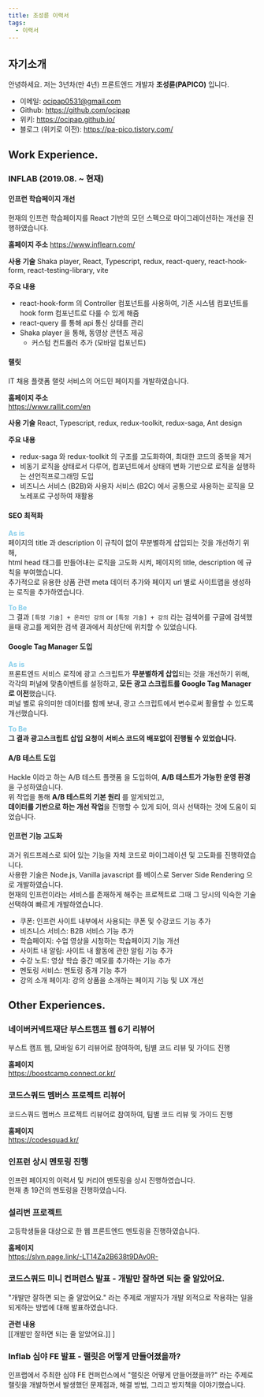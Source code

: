 ```yaml
---
title: 조성륜 이력서
tags:
  - 이력서
---
```


## 자기소개
  
  안녕하세요. 저는 3년차(만 4년) 프론트엔드 개발자 **조성륜(PAPICO)** 입니다.
- 이메일: ocipap0531@gmail.com
- Github: https://github.com/ocipap
- 위키: https://ocipap.github.io/
- 블로그 (위키로 이전): https://pa-pico.tistory.com/
## Work Experience.
### INFLAB (2019.08. ~ 현재)
#### 인프런 학습페이지 개선
현재의 인프런 학습페이지를 React 기반의 모던 스펙으로 마이그레이션하는 개선을 진행하였습니다.  

**홈페이지 주소**
https://www.inflearn.com/


**사용 기술**
Shaka player, React, Typescript, redux, react-query, react-hook-form, react-testing-library, vite  

**주요 내용**
- react-hook-form 의 Controller 컴포넌트를 사용하여, 기존 시스템 컴포넌트를 hook form 컴포넌트로 다룰 수 있게 해줌
- react-query 를 통해 api 통신 상태를 관리
- Shaka player 을 통해, 동영상 콘텐츠 제공
	- 커스텀 컨트롤러 추가 (모바일 컴포넌트)
#### 랠릿  
IT 채용 플랫폼 랠릿 서비스의 어드민 페이지를 개발하였습니다.  

**홈페이지 주소**  
https://www.rallit.com/en      

**사용 기술**
React, Typescript, redux, redux-toolkit, redux-saga, Ant design  

**주요 내용**
- redux-saga 와 redux-toolkit 의 구조를 고도화하여, 최대한 코드의 중복을 제거
- 비동기 로직을 상태로서 다루어, 컴포넌트에서 상태의 변화 기반으로 로직을 실행하는 선언적프로그래밍 도입
- 비즈니스 서비스 (B2B)와 사용자 서비스 (B2C) 에서 공통으로 사용하는 로직을 모노레포로 구성하여 재활용
#### SEO 최적화
<strong style="color: skyblue;">As is</strong>  
페이지의 title 과 description 이 규칙이 없이 무분별하게 삽입되는 것을 개선하기 위해,  
html head 태그를 만들어내는 로직을 고도화 시켜, 페이지의 title, description 에 규칙을 부여했습니다.  
추가적으로 유용한 상품 관련 meta 데이터 추가와 페이지 url 별로 사이트맵을 생성하는 로직을 추가하였습니다.

<strong style="color: skyblue;">To Be</strong>  
그 결과 `[특정 기술] + 온라인 강의` or `[특정 기술] + 강의` 라는 검색어를 구글에 검색했을때 광고를 제외한 검색 결과에서 최상단에 위치할 수 있었습니다.
#### Google Tag Manager 도입
<strong style="color: skyblue;">As is</strong>  
프론트엔드 서비스 로직에 광고 스크립트가 **무분별하게 삽입**되는 것을 개선하기 위해,  
각각의 퍼널에 맞춤이벤트를 설정하고, **모든 광고 스크립트를 Google Tag Manager 로 이전**했습니다.  
퍼널 별로 유의미한 데이터를 함께 보내, 광고 스크립트에서 변수로써 활욜할 수 있도록 개선했습니다.  

<strong style="color: skyblue;">To Be</strong>  
**그 결과 광고스크립트 삽입 요청이 서비스 코드의 배포없이 진행될 수 있었습니다.**
#### A/B 테스트 도입
Hackle 이라고 하는 A/B 테스트 플랫폼 을 도입하여, **A/B 테스트가 가능한 운영 환경**을 구성하였습니다.  
위 작업을 통해 **A/B 테스트의 기본 원리** 를 알게되었고,  
**데이터를 기반으로 하는 개선 작업**을 진행할 수 있게 되어, 의사 선택하는 것에 도움이 되었습니다.
#### 인프런 기능 고도화
과거 워드프레스로 되어 있는 기능을 자체 코드로 마이그레이션 및 고도화를 진행하였습니다.    
사용한 기술은 Node.js, Vanilla javascript 를 베이스로 Server Side Rendering 으로 개발하였습니다.    
현재의 인프런이라는 서비스를 존재하게 해주는 프로젝트로 그때 그 당시의 익숙한 기술 선택하여 빠르게 개발하였습니다.
- 쿠폰: 인프런 사이트 내부에서 사용되는 쿠폰 및 수강코드 기능 추가
- 비즈니스 서비스: B2B 서비스 기능 추가
- 학습페이지: 수업 영상을 시청하는 학습페이지 기능 개선
- 사이트 내 알림: 사이트 내 활동에 관한 알림 기능 추가
- 수강 노트: 영상 학습 중간 메모를 추가하는 기능 추가
- 멘토링 서비스: 멘토링 중개 기능 추가
- 강의 소개 페이지: 강의 상품을 소개하는 페이지 기능 및 UX 개선
## Other Experiences.
### 네이버커넥트재단 부스트캠프 웹 6기 리뷰어
부스트 캠프 웹, 모바일 6기 리뷰어로 참여하여, 팀별 코드 리뷰 및 가이드 진행

**홈페이지**  
https://boostcamp.connect.or.kr/
### 코드스쿼드 멤버스 프로젝트 리뷰어
코드스쿼드 멤버스 프로젝트 리뷰어로 참여하여, 팀별 코드 리뷰 및 가이드 진행

**홈페이지**  
https://codesquad.kr/
### 인프런 상시 멘토링 진행
인프런 페이지의 이력서 및 커리어 멘토링을 상시 진행하였습니다.  
현재 총 19건의 멘토링을 진행하였습니다.

### 설리번 프로젝트
고등학생들을 대상으로 한 웹 프론트엔드 멘토링을 진행하였습니다.

**홈페이지**  
https://slvn.page.link/-LT14Za2B638t9DAv0R-

### 코드스쿼드 미니 컨퍼런스 발표 - 개발만 잘하면 되는 줄 알았어요.
"개발만 잘하면 되는 줄 알았어요." 라는 주제로 개발자가 개발 외적으로 작용하는 일을 되게하는 방법에 대해 발표하였습니다.  

**관련 내용**  
  [[개발만 잘하면 되는 줄 알았어요.]] ]

### Inflab 심야 FE 발표 - 랠릿은 어떻게 만들어졌을까?  
인프랩에서 주최한 심야 FE 컨퍼런스에서 "랠릿은 어떻게 만들어졌을까?" 라는 주제로 랠릿을 개발하면서 발생했던 문제점과, 해결 방법, 그리고 방지책을 이야기했습니다.
